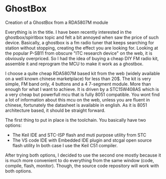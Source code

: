 # GhostBox
Creation of a GhostBox from a RDA5807M module

Everything is in the title. I have been recently interested in the ghostbox/spiritbox topic and felt a bit annoyed when saw the price of such device.
Basically, a ghostbox is a fm radio tuner that keeps searching for station without stopping, creating the effect you are looking for.
Looking at the popular P-SB11 from obscure "ITC research device" on the web, it is obviously overpriced. 
So I had the idea of buying a cheap DIY FM radio kit, assemble it and reprogram the MCU to make it work as a ghostbox.

I choose a quite cheap RDA5807M based kit from the web (widely available on a well known chinese marketplace) for less than 20$.
The kit is very simple, FM band only, 4 buttons and a 4 7-segment module. More than enough for what I want to achieve.
It is driven by a STC15W408AS which is a very cheap but powerfull mcu that is fully 8051 compatible.
You wont find a lot of information about this mcu on the web, unless you are fluent in chinese, fortunately the datasheet is available in english.
As it is 8051 architecture based, it should be straight forward.

The first thing to put in place is the toolchain. You basically have two options:
- The Keil IDE and STC-ISP flash and muti purpose utility from STC
- The VS code IDE with Embedded IDE plugin and stcgal open source flash utility
In both case I use the Keil C51 compiler.

After trying both options, I decided to use the second one mostly because it is much more convenient to do everything from the same window (code, compile, flash, monitor).
Though, the source code repository will work with both options. 

